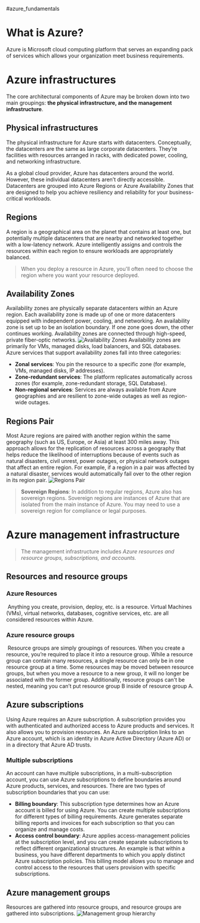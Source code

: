 #azure_fundamentals
# What is Azure?
Azure is Microsoft cloud computing platform that serves an expanding pack of services which allows your organization meet business requirements.
# Azure infrastructures
The core architectural components of Azure may be broken down into two main groupings: **the physical infrastructure, and the management infrastructure**.
## Physical infrastructures
The physical infrastructure for Azure starts with datacenters. Conceptually, the datacenters are the same as large corporate datacenters. They’re facilities with resources arranged in racks, with dedicated power, cooling, and networking infrastructure.

As a global cloud provider, Azure has datacenters around the world. However, these individual datacenters aren’t directly accessible. Datacenters are grouped into Azure Regions or Azure Availability Zones that are designed to help you achieve resiliency and reliability for your business-critical workloads.
## Regions
A region is a geographical area on the planet that contains at least one, but potentially multiple datacenters that are nearby and networked together with a low-latency network. Azure intelligently assigns and controls the resources within each region to ensure workloads are appropriately balanced.

> When you deploy a resource in Azure, you'll often need to choose the region where you want your resource deployed.
## Availability Zones
Availability zones are physically separate datacenters within an Azure region. Each availability zone is made up of one or more datacenters equipped with independent power, cooling, and networking. An availability zone is set up to be an isolation boundary. If one zone goes down, the other continues working. Availability zones are connected through high-speed, private fiber-optic networks.
![Availability Zones](https://learn.microsoft.com/en-us/training/wwl-azure/describe-core-architectural-components-of-azure/media/availability-zones-c22f95a3.png)
Availability zones are primarily for VMs, managed disks, load balancers, and SQL databases. Azure services that support availability zones fall into three categories:
- **Zonal services**: You pin the resource to a specific zone (for example, VMs, managed disks, IP addresses).
- **Zone-redundant services**: The platform replicates automatically across zones (for example, zone-redundant storage, SQL Database).
- **Non-regional services**: Services are always available from Azure geographies and are resilient to zone-wide outages as well as region-wide outages.
## Regions Pair
Most Azure regions are paired with another region within the same geography (such as US, Europe, or Asia) at least 300 miles away. This approach allows for the replication of resources across a geography that helps reduce the likelihood of interruptions because of events such as natural disasters, civil unrest, power outages, or physical network outages that affect an entire region. For example, if a region in a pair was affected by a natural disaster, services would automatically fail over to the other region in its region pair.
![Regions Pair](https://learn.microsoft.com/en-us/training/wwl-azure/describe-core-architectural-components-of-azure/media/region-pairs-7c495a33.png)

> **Sovereign Regions**: In addition to regular regions, Azure also has sovereign regions. Sovereign regions are instances of Azure that are isolated from the main instance of Azure. You may need to use a sovereign region for compliance or legal purposes.

# Azure management infrastructure

> The management infrastructure includes *Azure resources and resource groups, subscriptions, and accounts.*

## Resources and resource groups
### Azure Resources
 Anything you create, provision, deploy, etc. is a resource. Virtual Machines (VMs), virtual networks, databases, cognitive services, etc. are all considered resources within Azure.
### Azure resource groups

 Resource groups are simply groupings of resources. When you create a resource, you’re required to place it into a resource group. While a resource group can contain many resources, a single resource can only be in one resource group at a time. Some resources may be moved between resource groups, but when you move a resource to a new group, it will no longer be associated with the former group. Additionally, resource groups can't be nested, meaning you can’t put resource group B inside of resource group A.
## Azure subscriptions
Using Azure requires an Azure subscription. A subscription provides you with authenticated and authorized access to Azure products and services. It also allows you to provision resources. An Azure subscription links to an Azure account, which is an identity in Azure Active Directory (Azure AD) or in a directory that Azure AD trusts.

### Multiple subscriptions
An account can have multiple subscriptions, in a multi-subscription account, you can use Azure subscriptions to define boundaries around Azure products, services, and resources. There are two types of subscription boundaries that you can use:

- **Billing boundary**: This subscription type determines how an Azure account is billed for using Azure. You can create multiple subscriptions for different types of billing requirements. Azure generates separate billing reports and invoices for each subscription so that you can organize and manage costs.
- **Access control boundary**: Azure applies access-management policies at the subscription level, and you can create separate subscriptions to reflect different organizational structures. An example is that within a business, you have different departments to which you apply distinct Azure subscription policies. This billing model allows you to manage and control access to the resources that users provision with specific subscriptions.
## Azure management groups
Resources are gathered into resource groups, and resource groups are gathered into subscriptions.
![Management group hierarchy](https://learn.microsoft.com/en-us/training/wwl-azure/describe-core-architectural-components-of-azure/media/management-groups-subscriptions-dfd5a108.png)
